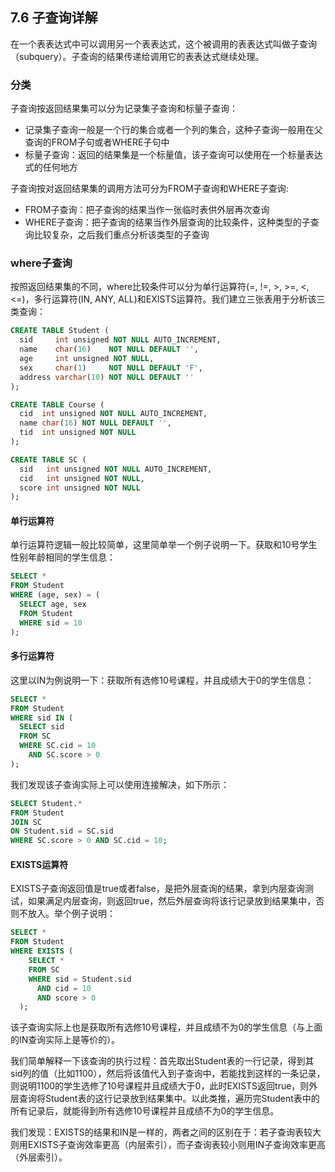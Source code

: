 ## 7.6 子查询详解

在一个表表达式中可以调用另一个表表达式，这个被调用的表表达式叫做子查询（subquery）。子查询的结果传递给调用它的表表达式继续处理。

### 分类
子查询按返回结果集可以分为记录集子查询和标量子查询：
* 记录集子查询一般是一个行的集合或者一个列的集合，这种子查询一般用在父查询的FROM子句或者WHERE子句中
* 标量子查询：返回的结果集是一个标量值，该子查询可以使用在一个标量表达式的任何地方

子查询按对返回结果集的调用方法可分为FROM子查询和WHERE子查询:
* FROM子查询：把子查询的结果当作一张临时表供外层再次查询
* WHERE子查询：把子查询的结果当作外层查询的比较条件，这种类型的子查询比较复杂，之后我们重点分析该类型的子查询

### where子查询
按照返回结果集的不同，where比较条件可以分为单行运算符(=, !=, >, >=, <, <=)，多行运算符(IN, ANY, ALL)和EXISTS运算符。我们建立三张表用于分析该三类查询：
```sql
CREATE TABLE Student (
  sid     int unsigned NOT NULL AUTO_INCREMENT,
  name    char(16)    NOT NULL DEFAULT '',
  age     int unsigned NOT NULL,
  sex     char(1)     NOT NULL DEFAULT 'F',
  address varchar(10) NOT NULL DEFAULT ''
);

CREATE TABLE Course (
  cid  int unsigned NOT NULL AUTO_INCREMENT,
  name char(16) NOT NULL DEFAULT '',
  tid  int unsigned NOT NULL
);

CREATE TABLE SC (
  sid   int unsigned NOT NULL AUTO_INCREMENT,
  cid   int unsigned NOT NULL,
  score int unsigned NOT NULL
);
```

#### 单行运算符
单行运算符逻辑一般比较简单，这里简单举一个例子说明一下。获取和10号学生性别年龄相同的学生信息：
```sql
SELECT *
FROM Student
WHERE (age, sex) = (
  SELECT age, sex
  FROM Student
  WHERE sid = 10
);
```

#### 多行运算符
这里以IN为例说明一下：获取所有选修10号课程，并且成绩大于0的学生信息：
```sql
SELECT *
FROM Student
WHERE sid IN (
  SELECT sid
  FROM SC
  WHERE SC.cid = 10 
    AND SC.score > 0
);
```
我们发现该子查询实际上可以使用连接解决，如下所示：
```sql
SELECT Student.*
FROM Student
JOIN SC
ON Student.sid = SC.sid
WHERE SC.score > 0 AND SC.cid = 10;
```

#### EXISTS运算符
EXISTS子查询返回值是true或者false，是把外层查询的结果，拿到内层查询测试，如果满足内层查询，则返回true，然后外层查询将该行记录放到结果集中，否则不放入。举个例子说明：
```sql
SELECT *
FROM Student
WHERE EXISTS (
    SELECT *
    FROM SC 
    WHERE sid = Student.sid
      AND cid = 10
      AND score > 0
  );
```
该子查询实际上也是获取所有选修10号课程，并且成绩不为0的学生信息（与上面的IN查询实际上是等价的）。

我们简单解释一下该查询的执行过程：首先取出Student表的一行记录，得到其sid列的值（比如1100），然后将该值代入到子查询中，若能找到这样的一条记录，则说明1100的学生选修了10号课程并且成绩大于0，此时EXISTS返回true，则外层查询将Student表的这行记录放到结果集中。以此类推，遍历完Student表中的所有记录后，就能得到所有选修10号课程并且成绩不为0的学生信息。

我们发现：EXISTS的结果和IN是一样的，两者之间的区别在于：若子查询表较大则用EXISTS子查询效率更高（内层索引），而子查询表较小则用IN子查询效率更高（外层索引）。
